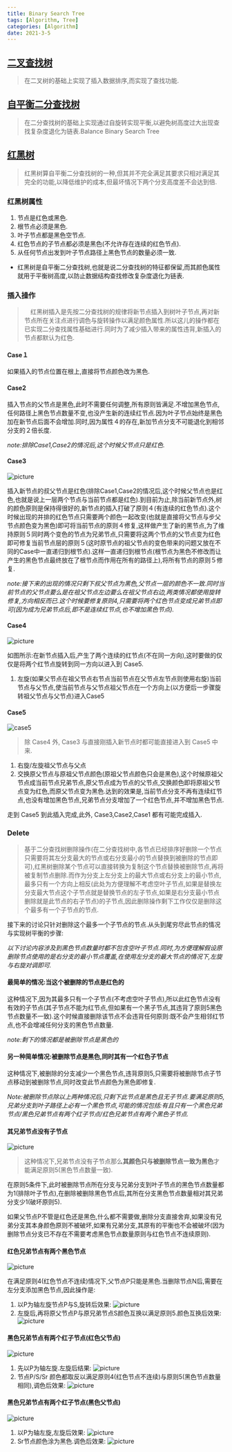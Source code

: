 ```yaml
---
title: Binary Search Tree
tags: [Algorithm, Tree]
categories: [Algorithm]
date: 2021-3-5
---
```


## [二叉查找树](https://zh.wikipedia.org/zh-cn/%E4%BA%8C%E5%85%83%E6%90%9C%E5%B0%8B%E6%A8%B9)

> 在二叉树的基础上实现了插入数据排序,而实现了查找功能.

## [自平衡二分查找树](https://zh.wikipedia.org/zh-cn/AVL%E6%A0%91)

> 在二分查找树的基础上实现通过自旋转实现平衡,以避免树高度过大出现查找复杂度退化为链表.Balance Binary Search Tree

## [红黑树](https://zh.wikipedia.org/wiki/%E7%BA%A2%E9%BB%91%E6%A0%91)

> 红黑树算自平衡二分查找树的一种,但其并不完全满足其要求只相对满足其完全的功能,以降低维护的成本,但最坏情况下两个分支高度差不会达到倍.

### 红黑树属性

1. 节点是红色或黑色.
2. 根节点必须是黑色.
3. 叶子节点都是黑色空节点.
4. 红色节点的子节点都必须是黑色(不允许存在连续的红色节点).
5. 从任何节点出发到叶子节点路径上黑色节点的数量必须一致.


- 红黑树是自平衡二分查找树,也就是说二分查找树的特征都保留,而其颜色属性就用于平衡树高度,以防止数据结构查找修改复杂度退化为链表.

### 插入操作

>　红黑树插入是先按二分查找树的规律将新节点插入到树叶子节点,再对新节点所在关注点进行调色与旋转操作以满足颜色属性.所以这儿的操作都在已实现二分查找属性基础进行.同时为了减少插入带来的属性违背,新插入的节点都默认为红色.

#### Case１

如果插入的节点位置在根上,直接将节点颜色改为黑色.

#### Case2

插入节点的父节点是黑色,此时不需要任何调整,所有原则皆满足.不增加黑色节点,任何路径上黑色节点数量不变,也没产生新的连续红节点.因为叶子节点始终是黑色加在新节点后面不会增加.同时,因为属性４的存在,新加节点分支不可能退化到相邻分支的２倍长度.

_note:排除Case1,Case2的情况后,这个时候父节点只是红色._

#### Case3

![picture](https://upload.wikimedia.org/wikipedia/commons/c/c8/Red-black_tree_insert_case_3.png)

插入新节点的叔父节点是红色(排除Case1,Case2的情况后,这个时候父节点也是红色,也就是说上一层两个节点与当前节点都是红色).到目前为止,除当前新节点外,树的颜色原则是保持得很好的,新节点的插入打破了原则４(有连续的红色节点).这个时候出现的并排的红色节点只需要两个颜色一起改变(也就是直接将父节点与步父节点颜色变为黑色)即可将当前节点的原则４修复,这样做产生了新的黑节点,为了维持原则５同时两个变色的节点为兄弟节点,只需要将这两个节点的父节点变为红色即可修复当前节点层的原则５(这时原节点的祖父节点的变色带来的问题又放在不同的Case中一直递归到根节点).这样一直递归到根节点(根节点为黑色不修改而让产生的黑色节点最终放在了根节点而作用在所有的路径上),将所有节点的原则５修复.

_note:接下来的出现的情况只剩下叔父节点为黑色,父节点一层的颜色不一致.同时当前节点的父节点要么是在祖父节点左边要么在祖父节点右边,两类情况都使用旋转修复,方向相反而已.这个时候要修复原则4,只需要将两个红色节点变成兄弟节点即可(因为成为兄弟节点后,即不是连续红节点,也不增加黑色节点)._

#### Case4

![picture](https://upload.wikimedia.org/wikipedia/commons/5/56/Red-black_tree_insert_case_4.png)

如图所示:在新节点插入后,产生了两个连续的红节点(不在同一方向),这时要做的仅仅是将两个红节点旋转到同一方向以进入到 Case5.

1. 左旋(如果父节点在祖父节点右节点当前节点在父节点左节点则使用右旋)当前节点与父节点,使当前节点与父节点祖父节点在一个方向上(以方便后一步骤旋转祖父节点与父节点)进入Case5

#### Case5

![case5](https://upload.wikimedia.org/wikipedia/commons/6/66/Red-black_tree_insert_case_5.png)

> 除 Case4 外, Case3 与直接刚插入新节点时都可能直接进入到 Case5 中来.

1. 右旋/左旋祖父节点与父点
2. 交换原父节点与原祖父节点颜色(原祖父节点颜色只会是黑色),这个时候原祖父节点成当前节点兄弟节点,原父节点成为节点的父节点,交换颜色即将原祖父节点变为红色,而原父节点变为黑色.达到的效果是,当前节点分支不再有连续红节点,也没有增加黑色节点,兄弟节点分支增加了一个红色节点,并不增加黑色节点.

走到 Case5 到此插入完成,此外, Case3,Case2,Case1 都有可能完成插入.

### Delete

> 基于二分查找树删除操作(在二分查找树中,各节点已经排序好删除一个节点只需要将其左分支最大的节点或右分支最小的节点替换到被删除的节点即可),红黑树删除某个节点可以直接转换为复制这个节点替换被删除节点,再将被复制节点删除.而作为分支上左分支上的最大节点或右分支上的最小节点,最多只有一个方向上相反(此处为方便理解不考虑空叶子节点,如果是替换左分支最大节点这个子节点就是替换节点的左子节点,如果是右分支最小节点删除就是此节点的右子节点)的子节点,因此删除操作剩下工作仅仅是删除这个最多有一个子节点的节点.

接下来的讨论只针对删除这个最多一个子节点的节点.从头到尾穷尽此节点的情况与实现树平衡的步骤:

_以下讨论内容涉及到黑色节点数量时都不包含空叶子节点.同时,为方便理解假设原删除节点使用的是右分支的最小节点覆盖,在使用左分支的最大节点的情况下,左旋与右旋对调即可._

#### 最简单的情况:当这个被删除的节点是红色的

这种情况下,因为其最多只有一个子节点(不考虑空叶子节点),所以此红色节点没有有效的子节点(其子节点不能为红节点,但如果有一个黑子节点,其违背了原则5黑色节点数量不一致).这个时候直接删除该节点不会违背任何原则:既不会产生相邻红节点,也不会增减任何分支的黑色节点数量.

_note:剩下的情况都是被删除节点是黑色的_

#### 另一种简单情况:被删除节点是黑色,同时其有一个红色子节点

这种情况下,被删除的分支减少一个黑色节点,违背原则5,只需要将被删除节点子节点移动到被删除节点,同时改变此节点颜色为黑色即修复.

_Note:被删除节点除以上两种情况后,只剩下此节点是黑色且无子节点.要满足原则5,兄弟分支到叶子路径上必有一个黑色节点,可能的情况包括:有且只有一个黑色兄弟节点/黑色兄弟节点有两个红子节点/红色兄弟节点有两个黑色子节点._

#### 其兄弟节点没有子节点

![picture](https://upload.wikimedia.org/wikipedia/commons/d/d7/Red-black_tree_delete_case_4.png)

> 这种情况下,兄弟节点没有子节点那么**其颜色只与被删除节点一致为黑色**才能满足原则5(黑色节点数量一致).

在原则5条件下,此时被删除节点所在分支与兄弟分支到叶子节点的黑色节点数量都为1(排除叶子节点),在删除被删除黑色节点后,其所在分支黑色节点数量相对其兄弟分支少1(破坏原则5).

如果父节点P不管是红色还是黑色,什么都不需要做,删除分支直接舍弃,如果没有兄弟分支其本身颜色原则不被破坏,如果有兄弟分支,其原有的平衡也不会被破坏(因为删除节点分支已不存在不需要考虑黑色节点数量原则与红色节点不连续原则).

#### 红色兄弟节点有两个黑色节点

![picture](https://mermaid.ink/img/eyJjb2RlIjoiZ3JhcGggVERcbiAgICBQKChQKSlcbiAgICBOKChOKSlcbiAgICBTKChTKSlcbiAgICBTbCgoU2wpKVxuICAgIFNyKChTcikpXG4gICAgXG4gICAgXG4gICAgUCAtLi0-TlxuICAgIFAgLS0-U1xuICAgIFMgLS0-U2xcbiAgICBTIC0tPlNyXG4gICAgXG5cbiAgICBjbGFzcyBTIHJlZDtcbiAgICBjbGFzcyBQLFNsLFNyLE4gYmxhY2s7XG4gICAgY2xhc3MgTiBkZXByO1xuICAgIGNsYXNzRGVmIGJsYWNrIGNvbG9yOiNmZmYsZmlsbDojMTExLHN0cm9rZTojOTk5LHN0cm9rZS13aWR0aDoxcHg7XG4gICAgY2xhc3NEZWYgcmVkIGNvbG9yOiNmZmYsZmlsbDojZjExLHN0cm9rZTojOTk5LHN0cm9rZS13aWR0aDoxcHg7XG4gICAgY2xhc3NEZWYgZGVwciBjb2xvcjojZWVlLGZpbGw6Izg4OCxzdHJva2U6Izk5OSxzdHJva2Utd2lkdGg6MXB4OyIsIm1lcm1haWQiOnsidGhlbWUiOiJkZWZhdWx0In0sInVwZGF0ZUVkaXRvciI6ZmFsc2V9)

在满足原则4(红色节点不连续)情况下,父节点P只能是黑色.当删除节点N后,需要在左分支添加黑色节点,因此操作是:

1. 以P为轴左旋节点P与S,旋转后效果: ![picture](https://mermaid.ink/img/eyJjb2RlIjoiZ3JhcGggVERcbiAgICBQKChQKSlcbiAgICBOKChOKSlcbiAgICBTKChTKSlcbiAgICBTbCgoU2wpKVxuICAgIFNyKChTcikpXG4gICAgXG4gICAgXG4gICAgUCAtLi0-TlxuICAgIFAgLS0-U2xcbiAgICBTIC0tPlBcbiAgICBTIC0tPlNyXG4gICAgXG5cbiAgICBjbGFzcyBTIHJlZDtcbiAgICBjbGFzcyBQLFNsLFNyLE4gYmxhY2s7XG4gICAgY2xhc3MgTiBkZXByO1xuICAgIGNsYXNzRGVmIGJsYWNrIGNvbG9yOiNmZmYsZmlsbDojMTExLHN0cm9rZTojOTk5LHN0cm9rZS13aWR0aDoxcHg7XG4gICAgY2xhc3NEZWYgcmVkIGNvbG9yOiNmZmYsZmlsbDojZjExLHN0cm9rZTojOTk5LHN0cm9rZS13aWR0aDoxcHg7XG4gICAgY2xhc3NEZWYgZGVwciBjb2xvcjojZWVlLGZpbGw6Izg4OCxzdHJva2U6Izk5OSxzdHJva2Utd2lkdGg6MXB4OyIsIm1lcm1haWQiOnsidGhlbWUiOiJkZWZhdWx0In0sInVwZGF0ZUVkaXRvciI6ZmFsc2V9)
2. 左旋后,再将原父节点P与原兄弟节点S颜色互换以满足原则5.颜色互换后效果:![picture](https://mermaid.ink/img/eyJjb2RlIjoiZ3JhcGggVERcbiAgICBQKChQKSlcbiAgICBOKChOKSlcbiAgICBTKChTKSlcbiAgICBTbCgoU2wpKVxuICAgIFNyKChTcikpXG4gICAgXG4gICAgXG4gICAgUCAtLi0-TlxuICAgIFAgLS0-U2xcbiAgICBTIC0tPlBcbiAgICBTIC0tPlNyXG4gICAgXG5cbiAgICBjbGFzcyBQIHJlZDtcbiAgICBjbGFzcyBTLFNsLFNyLE4gYmxhY2s7XG4gICAgY2xhc3MgTiBkZXByO1xuICAgIGNsYXNzRGVmIGJsYWNrIGNvbG9yOiNmZmYsZmlsbDojMTExLHN0cm9rZTojOTk5LHN0cm9rZS13aWR0aDoxcHg7XG4gICAgY2xhc3NEZWYgcmVkIGNvbG9yOiNmZmYsZmlsbDojZjExLHN0cm9rZTojOTk5LHN0cm9rZS13aWR0aDoxcHg7XG4gICAgY2xhc3NEZWYgZGVwciBjb2xvcjojZWVlLGZpbGw6Izg4OCxzdHJva2U6Izk5OSxzdHJva2Utd2lkdGg6MXB4OyIsIm1lcm1haWQiOnsidGhlbWUiOiJkZWZhdWx0In0sInVwZGF0ZUVkaXRvciI6ZmFsc2V9)

#### 黑色兄弟节点有两个红子节点(红色父节点)

![picture](https://mermaid.ink/svg/eyJjb2RlIjoiZ3JhcGggVERcbiAgICBQKChQKSlcbiAgICBOKChOKSlcbiAgICBTKChTKSlcbiAgICBTbCgoU2wpKVxuICAgIFNyKChTcikpXG4gICAgXG4gICAgXG4gICAgUCAtLi0-TlxuICAgIFAgLS0-U1xuICAgIFMgLS0-U2xcbiAgICBTIC0tPlNyXG4gICAgXG5cbiAgICBjbGFzcyBQLFNsLFNyIHJlZDtcbiAgICBjbGFzcyBTIGJsYWNrO1xuICAgIGNsYXNzIE4gZGVwcjtcbiAgICBjbGFzc0RlZiBibGFjayBjb2xvcjojZmZmLGZpbGw6IzExMSxzdHJva2U6Izk5OSxzdHJva2Utd2lkdGg6MXB4O1xuICAgIGNsYXNzRGVmIHJlZCBjb2xvcjojZmZmLGZpbGw6I2YxMSxzdHJva2U6Izk5OSxzdHJva2Utd2lkdGg6MXB4O1xuICAgIGNsYXNzRGVmIGRlcHIgY29sb3I6I2VlZSxmaWxsOiM1NTUsc3Ryb2tlOiM5OTksc3Ryb2tlLXdpZHRoOjFweDsiLCJtZXJtYWlkIjp7InRoZW1lIjoiZGVmYXVsdCJ9LCJ1cGRhdGVFZGl0b3IiOmZhbHNlfQ)

1. 先以P为轴左旋.左旋后结果: ![picture](https://mermaid.ink/svg/eyJjb2RlIjoiZ3JhcGggVERcbiAgICBQKChQKSlcbiAgICBOKChOKSlcbiAgICBTKChTKSlcbiAgICBTbCgoU2wpKVxuICAgIFNyKChTcikpXG4gICAgXG4gICAgXG4gICAgUCAtLi0-TlxuICAgIFMgLS0-UFxuICAgIFAgLS0-U2xcbiAgICBTIC0tPlNyXG4gICAgXG5cbiAgICBjbGFzcyBQLFNsLFNyIHJlZDtcbiAgICBjbGFzcyBTIGJsYWNrO1xuICAgIGNsYXNzIE4gZGVwcjtcbiAgICBjbGFzc0RlZiBibGFjayBjb2xvcjojZmZmLGZpbGw6IzExMSxzdHJva2U6Izk5OSxzdHJva2Utd2lkdGg6MXB4O1xuICAgIGNsYXNzRGVmIHJlZCBjb2xvcjojZmZmLGZpbGw6I2YxMSxzdHJva2U6Izk5OSxzdHJva2Utd2lkdGg6MXB4O1xuICAgIGNsYXNzRGVmIGRlcHIgY29sb3I6I2VlZSxmaWxsOiM1NTUsc3Ryb2tlOiM5OTksc3Ryb2tlLXdpZHRoOjFweDsiLCJtZXJtYWlkIjp7InRoZW1lIjoiZGVmYXVsdCJ9LCJ1cGRhdGVFZGl0b3IiOmZhbHNlfQ)
2. 节点P/S/Sr 颜色都取反以满足原则4(红色节点不连续)与原则5(黑色节点数量相同),调色后效果: ![picture](https://mermaid.ink/svg/eyJjb2RlIjoiZ3JhcGggVERcbiAgICBQKChQKSlcbiAgICBOKChOKSlcbiAgICBTKChTKSlcbiAgICBTbCgoU2wpKVxuICAgIFNyKChTcikpXG4gICAgXG4gICAgXG4gICAgUC0uLT5OXG4gICAgUy0tPlBcbiAgICBQLS0-U2xcbiAgICBTLS0-U3JcbiAgICBcblxuICAgIGNsYXNzIFAsU3IgcmVkO1xuICAgIGNsYXNzIFNsLFMgYmxhY2s7XG4gICAgY2xhc3MgTiBkZXByO1xuICAgIGNsYXNzRGVmIGJsYWNrIGNvbG9yOiNmZmYsZmlsbDojMTExLHN0cm9rZTojOTk5LHN0cm9rZS13aWR0aDoxcHg7XG4gICAgY2xhc3NEZWYgcmVkIGNvbG9yOiNmZmYsZmlsbDojZjExLHN0cm9rZTojOTk5LHN0cm9rZS13aWR0aDoxcHg7XG4gICAgY2xhc3NEZWYgZGVwciBjb2xvcjojZWVlLGZpbGw6IzU1NSxzdHJva2U6Izk5OSxzdHJva2Utd2lkdGg6MXB4OyIsIm1lcm1haWQiOnsidGhlbWUiOiJkZWZhdWx0In0sInVwZGF0ZUVkaXRvciI6ZmFsc2V9)

#### 黑色兄弟节点有两个红子节点(黑色父节点)

![picture](https://mermaid.ink/svg/eyJjb2RlIjoiZ3JhcGggVERcbiAgICBQKChQKSlcbiAgICBOKChOKSlcbiAgICBTKChTKSlcbiAgICBTbCgoU2wpKVxuICAgIFNyKChTcikpXG4gICAgXG4gICAgXG4gICAgUCAtLi0-TlxuICAgIFAgLS0-U1xuICAgIFMgLS0-U2xcbiAgICBTIC0tPlNyXG4gICAgXG5cbiAgICBjbGFzcyBTbCxTciByZWQ7XG4gICAgY2xhc3MgUCxTIGJsYWNrO1xuICAgIGNsYXNzIE4gZGVwcjtcbiAgICBjbGFzc0RlZiBibGFjayBjb2xvcjojZmZmLGZpbGw6IzExMSxzdHJva2U6Izk5OSxzdHJva2Utd2lkdGg6MXB4O1xuICAgIGNsYXNzRGVmIHJlZCBjb2xvcjojZmZmLGZpbGw6I2YxMSxzdHJva2U6Izk5OSxzdHJva2Utd2lkdGg6MXB4O1xuICAgIGNsYXNzRGVmIGRlcHIgY29sb3I6I2VlZSxmaWxsOiM1NTUsc3Ryb2tlOiM5OTksc3Ryb2tlLXdpZHRoOjFweDsiLCJtZXJtYWlkIjp7InRoZW1lIjoiZGVmYXVsdCJ9LCJ1cGRhdGVFZGl0b3IiOmZhbHNlfQ)

1. 以P为轴左旋,左旋后效果: ![picture](https://mermaid.ink/svg/eyJjb2RlIjoiZ3JhcGggVERcbiAgICBQKChQKSlcbiAgICBOKChOKSlcbiAgICBTKChTKSlcbiAgICBTbCgoU2wpKVxuICAgIFNyKChTcikpXG4gICAgXG4gICAgXG4gICAgUC0uLT5OXG4gICAgUy0tPlBcbiAgICBQLS0-U2xcbiAgICBTLS0-U3JcbiAgICBcblxuICAgIGNsYXNzIFNsLFNyIHJlZDtcbiAgICBjbGFzcyBQLFMgYmxhY2s7XG4gICAgY2xhc3MgTiBkZXByO1xuICAgIGNsYXNzRGVmIGJsYWNrIGNvbG9yOiNmZmYsZmlsbDojMTExLHN0cm9rZTojOTk5LHN0cm9rZS13aWR0aDoxcHg7XG4gICAgY2xhc3NEZWYgcmVkIGNvbG9yOiNmZmYsZmlsbDojZjExLHN0cm9rZTojOTk5LHN0cm9rZS13aWR0aDoxcHg7XG4gICAgY2xhc3NEZWYgZGVwciBjb2xvcjojZWVlLGZpbGw6IzU1NSxzdHJva2U6Izk5OSxzdHJva2Utd2lkdGg6MXB4OyIsIm1lcm1haWQiOnsidGhlbWUiOiJkZWZhdWx0In0sInVwZGF0ZUVkaXRvciI6ZmFsc2V9)
2. Sr节点颜色涂为黑色.调色后效果: ![picture](https://mermaid.ink/svg/eyJjb2RlIjoiZ3JhcGggVERcbiAgICBQKChQKSlcbiAgICBOKChOKSlcbiAgICBTKChTKSlcbiAgICBTbCgoU2wpKVxuICAgIFNyKChTcikpXG4gICAgXG4gICAgXG4gICAgUC0uLT5OXG4gICAgUy0tPlBcbiAgICBQLS0-U2xcbiAgICBTLS0-U3JcbiAgICBcblxuICAgIGNsYXNzIFNsIHJlZDtcbiAgICBjbGFzcyBQLFMsU3IgYmxhY2s7XG4gICAgY2xhc3MgTiBkZXByO1xuICAgIGNsYXNzRGVmIGJsYWNrIGNvbG9yOiNmZmYsZmlsbDojMTExLHN0cm9rZTojOTk5LHN0cm9rZS13aWR0aDoxcHg7XG4gICAgY2xhc3NEZWYgcmVkIGNvbG9yOiNmZmYsZmlsbDojZjExLHN0cm9rZTojOTk5LHN0cm9rZS13aWR0aDoxcHg7XG4gICAgY2xhc3NEZWYgZGVwciBjb2xvcjojZWVlLGZpbGw6IzU1NSxzdHJva2U6Izk5OSxzdHJva2Utd2lkdGg6MXB4OyIsIm1lcm1haWQiOnsidGhlbWUiOiJkZWZhdWx0In0sInVwZGF0ZUVkaXRvciI6ZmFsc2V9)
